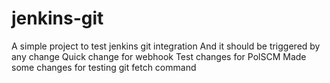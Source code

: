 # jenkins-git

A simple project to test jenkins git integration
And it should be triggered by any change
Quick change for webhook
Test changes for PolSCM
Made some changes for testing git fetch command
